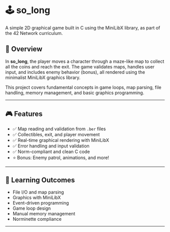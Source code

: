 # 🕹️ so_long

A simple 2D graphical game built in C using the MiniLibX library, as part of the 42 Network curriculum.

## 📌 Overview

In **so_long**, the player moves a character through a maze-like map to collect all the coins and reach the exit. The game validates maps, handles user input, and includes enemy behavior (bonus), all rendered using the minimalist MiniLibX graphics library.

This project covers fundamental concepts in game loops, map parsing, file handling, memory management, and basic graphics programming.

---

## 🎮 Features

- ✅ Map reading and validation from `.ber` files
- ✅ Collectibles, exit, and player movement
- ✅ Real-time graphical rendering with MiniLibX
- ✅ Error handling and input validation
- ✅ Norm-compliant and clean C code
- ⭐ Bonus: Enemy patrol, animations, and more!

---

## 🧠 Learning Outcomes

- File I/O and map parsing
- Graphics with MiniLibX
- Event-driven programming
- Game loop design
- Manual memory management
- Norminette compliance

---
